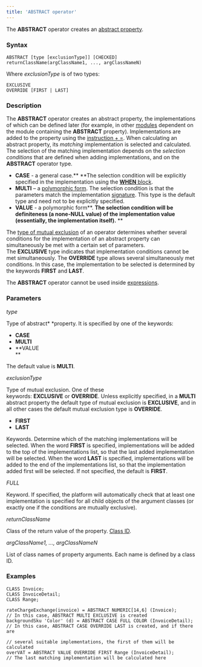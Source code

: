 ```yaml
---
title: 'ABSTRACT operator'
---
```


The **ABSTRACT** operator creates an [abstract property](Property_extension.md). 

### Syntax

    ABSTRACT [type [exclusionType]] [CHECKED] returnClassName(argClassName1, ..., argClassNameN)

Where *exclusionType* is of two types:

    EXCLUSIVE
    OVERRIDE [FIRST | LAST]

### Description

The **ABSTRACT** operator creates an abstract property, the implementations of which can be defined later (for example, in other [modules](Modules.md) dependent on the module containing the **ABSTRACT** property). Implementations are added to the property using the [instruction + =](Instruction_+=.md). When calculating an abstract property, its *matching* implementation is selected and calculated. The selection of the matching implementation depends on the *selection conditions* that are defined when adding implementations, and on the **ABSTRACT** operator type.

-   **CASE** - a general case.** **The selection condition will be explicitly specified in the implementation using the [**WHEN** block](Instruction_+=.md).
-   **MULTI** – a [polymorphic form](Property_extension.md#poly). The selection condition is that the parameters match the implementation [signature](CLASS_operator.md). This type is the default type and need not to be explicitly specified.
-   **VALUE** - a polymorphic form**. **The selection condition will be definiteness (a none-**NULL** value) of the implementation value (essentially, the implementation itself).** **

The [type of mutual exclusion](Property_extension.md#exclusive) of an operator determines whether several conditions for the implementation of an abstract property can simultaneously be met with a certain set of parameters. The **EXCLUSIVE** type indicates that implementation conditions cannot be met simultaneously. The **OVERRIDE** type allows several simultaneously met conditions. In this case, the implementation to be selected is determined by the keywords **FIRST** and **LAST**.

The **ABSTRACT** operator cannot be used inside [expressions](Expression.md).

### Parameters

*type*

Type of abstract* *property. It is specified by one of the keywords:

-   **CASE**
-   **MULTI**
-   **VALUE  
    **

The default value is **MULTI**.

*exclusionType*

Type of mutual exclusion. One of these keywords: **EXCLUSIVE** or **OVERRIDE**. Unless explicitly specified, in a **MULTI** abstract property the default type of mutual exclusion is **EXCLUSIVE**, and in all other cases the default mutual exclusion type is **OVERRIDE**.

-   **FIRST**
-   **LAST**

Keywords. Determine which of the matching implementations will be selected. When the word **FIRST** is specified, implementations will be added to the top of the implementations list, so that the last added implementation will be selected. When the word **LAST** is specified, implementations will be added to the end of the implementations list, so that the implementation added first will be selected. If not specified, the default is **FIRST**. 

*FULL*

Keyword. If specified, the platform will automatically check that at least one implementation is specified for all child objects of the argument classes (or exactly one if the conditions are mutually exclusive).

*returnClassName*

Class of the return value of the property. [Class ID](IDs.md#classid-broken).

*argClassName1, ..., argClassNameN*

List of class names of property arguments. Each name is defined by a class ID.

### Examples


```lsf
CLASS Invoice;
CLASS InvoiceDetail;
CLASS Range;

rateChargeExchange(invoice) = ABSTRACT NUMERIC[14,6] (Invoice);             // In this case, ABSTRACT MULTI EXCLUSIVE is created
backgroundSku 'Color' (d) = ABSTRACT CASE FULL COLOR (InvoiceDetail); // In this case, ABSTRACT CASE OVERRIDE LAST is created, and if there are
                                                                            // several suitable implementations, the first of them will be calculated
overVAT = ABSTRACT VALUE OVERRIDE FIRST Range (InvoiceDetail);          // The last matching implementation will be calculated here
```


